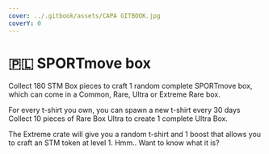 ```yaml
---
cover: ../.gitbook/assets/CAPA GITBOOK.jpg
coverY: 0
---
```


# 🇵🇱 SPORTmove box

Collect 180 STM Box pieces to craft 1 random complete SPORTmove box, which can come in a Common, Rare, Ultra or Extreme Rare box.

For every t-shirt you own, you can spawn a new t-shirt every 30 days Collect 10 pieces of Rare Box Ultra to create 1 complete Ultra Box.

The Extreme crate will give you a random t-shirt and 1 boost that allows you to craft an STM token at level 1. Hmm.. Want to know what it is?

